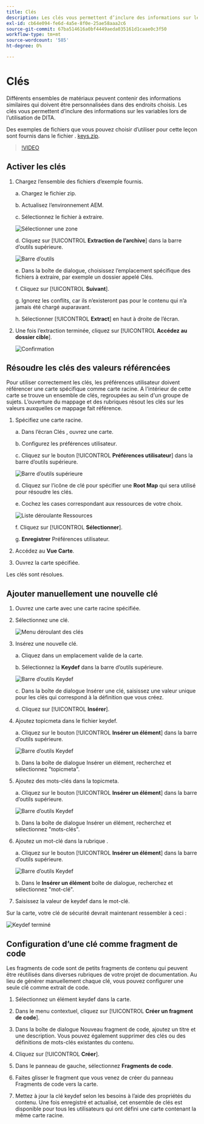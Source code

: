 ```yaml
---
title: Clés
description: Les clés vous permettent d’inclure des informations sur les variables lors de l’utilisation de DITA dans AEM Guides.
exl-id: cb64e094-fe6d-4a5e-8f0e-25ae58aaa2c6
source-git-commit: 67ba514616a0bf4449aeda035161d1caae0c3f50
workflow-type: tm+mt
source-wordcount: '585'
ht-degree: 0%

---
```


# Clés

Différents ensembles de matériaux peuvent contenir des informations similaires qui doivent être personnalisées dans des endroits choisis. Les clés vous permettent d’inclure des informations sur les variables lors de l’utilisation de DITA.

Des exemples de fichiers que vous pouvez choisir d’utiliser pour cette leçon sont fournis dans le fichier . [keys.zip](assets/keys.zip).

>[!VIDEO](https://video.tv.adobe.com/v/342756?quality=12&learn=on)

## Activer les clés

1. Chargez l’ensemble des fichiers d’exemple fournis.

   a. Chargez le fichier zip.

   b. Actualisez l’environnement AEM.

   c. Sélectionnez le fichier à extraire.

   ![Sélectionner une zone](images/lesson-9/select-zip.png)

   d. Cliquez sur [!UICONTROL **Extraction de l’archive**] dans la barre d’outils supérieure.

   ![Barre d’outils](images/lesson-9/extract-archive.png)

   e. Dans la boîte de dialogue, choisissez l’emplacement spécifique des fichiers à extraire, par exemple un dossier appelé Clés.

   f. Cliquez sur [!UICONTROL **Suivant**].

   g. Ignorez les conflits, car ils n’existeront pas pour le contenu qui n’a jamais été chargé auparavant.

   h. Sélectionner [!UICONTROL **Extract**] en haut à droite de l’écran.

1. Une fois l’extraction terminée, cliquez sur [!UICONTROL **Accédez au dossier cible**].

   ![Confirmation](images/lesson-9/go-to-target.png)

## Résoudre les clés des valeurs référencées

Pour utiliser correctement les clés, les préférences utilisateur doivent référencer une carte spécifique comme carte racine. A l&#39;intérieur de cette carte se trouve un ensemble de clés, regroupées au sein d&#39;un groupe de sujets. L’ouverture du mappage et des rubriques résout les clés sur les valeurs auxquelles ce mappage fait référence.

1. Spécifiez une carte racine.

   a. Dans l’écran Clés , ouvrez une carte.

   b. Configurez les préférences utilisateur.

   c. Cliquez sur le bouton [!UICONTROL **Préférences utilisateur**] dans la barre d’outils supérieure.

   ![Barre d’outils supérieure](images/lesson-9/author-view.png)

   d. Cliquez sur l’icône de clé pour spécifier une **Root Map** qui sera utilisé pour résoudre les clés.

   e. Cochez les cases correspondant aux ressources de votre choix.

   ![Liste déroulante Ressources](images/lesson-9/select-assets.png)

   f. Cliquez sur [!UICONTROL **Sélectionner**].

   g. **Enregistrer** Préférences utilisateur.

1. Accédez au **Vue Carte**.

1. Ouvrez la carte spécifiée.

Les clés sont résolues.

## Ajouter manuellement une nouvelle clé

1. Ouvrez une carte avec une carte racine spécifiée.

1. Sélectionnez une clé.

   ![Menu déroulant des clés](images/lesson-9/hybrid-key.png)

1. Insérez une nouvelle clé.

   a. Cliquez dans un emplacement valide de la carte.

   b. Sélectionnez la **Keydef** dans la barre d’outils supérieure.

   ![Barre d’outils Keydef](images/lesson-9/key-icon.png)

   c. Dans la boîte de dialogue Insérer une clé, saisissez une valeur unique pour les clés qui correspond à la définition que vous créez.

   d. Cliquez sur [!UICONTROL **Insérer**].

1. Ajoutez topicmeta dans le fichier keydef.

   a. Cliquez sur le bouton [!UICONTROL **Insérer un élément**] dans la barre d’outils supérieure.

   ![Barre d’outils Keydef](images/lesson-9/add-icon.png)

   b. Dans la boîte de dialogue Insérer un élément, recherchez et sélectionnez &quot;topicmeta&quot;.

1. Ajoutez des mots-clés dans la topicmeta.

   a. Cliquez sur le bouton [!UICONTROL **Insérer un élément**] dans la barre d’outils supérieure.

   ![Barre d’outils Keydef](images/lesson-9/add-icon.png)

   b. Dans la boîte de dialogue Insérer un élément, recherchez et sélectionnez &quot;mots-clés&quot;.

1. Ajoutez un mot-clé dans la rubrique .

   a. Cliquez sur le bouton [!UICONTROL **Insérer un élément**] dans la barre d’outils supérieure.

   ![Barre d’outils Keydef](images/lesson-9/add-icon.png)

   b. Dans le **Insérer un élément** boîte de dialogue, recherchez et sélectionnez &quot;mot-clé&quot;.

1. Saisissez la valeur de keydef dans le mot-clé.

Sur la carte, votre clé de sécurité devrait maintenant ressembler à ceci :

![Keydef terminé](images/lesson-9/keydef.png)

## Configuration d’une clé comme fragment de code

Les fragments de code sont de petits fragments de contenu qui peuvent être réutilisés dans diverses rubriques de votre projet de documentation. Au lieu de générer manuellement chaque clé, vous pouvez configurer une seule clé comme extrait de code.

1. Sélectionnez un élément keydef dans la carte.

1. Dans le menu contextuel, cliquez sur [!UICONTROL **Créer un fragment de code**].

1. Dans la boîte de dialogue Nouveau fragment de code, ajoutez un titre et une description.
Vous pouvez également supprimer des clés ou des définitions de mots-clés existantes du contenu.

1. Cliquez sur [!UICONTROL **Créer**].

1. Dans le panneau de gauche, sélectionnez **Fragments de code**.

1. Faites glisser le fragment que vous venez de créer du panneau Fragments de code vers la carte.

1. Mettez à jour la clé keydef selon les besoins à l’aide des propriétés du contenu.
Une fois enregistré et actualisé, cet ensemble de clés est disponible pour tous les utilisateurs qui ont défini une carte contenant la même carte racine.
